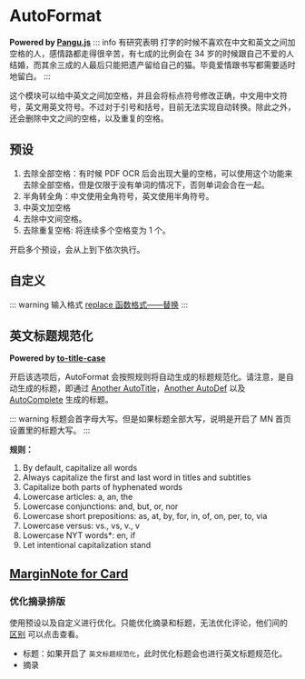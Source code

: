 # AutoFormat

**Powered by [Pangu.js](https://github.com/vinta/pangu.js/)**
::: info 有研究表明
打字的时候不喜欢在中文和英文之间加空格的人，感情路都走得很辛苦，有七成的比例会在 34 岁的时候跟自己不爱的人结婚，而其余三成的人最后只能把遗产留给自己的猫。毕竟爱情跟书写都需要适时地留白。
:::

这个模块可以给中英文之间加空格，并且会将标点符号修改正确，中文用中文符号，英文用英文符号。不过对于引号和括号，目前无法实现自动转换。除此之外，还会删除中文之间的空格，以及重复的空格。

## 预设

1. 去除全部空格：有时候 PDF OCR 后会出现大量的空格，可以使用这个功能来去除全部空格，但是仅限于没有单词的情况下，否则单词会合在一起。
2. 半角转全角：中文使用全角符号，英文使用半角符号。
3. 中英文加空格
4. 去除中文间空格。
5. 去除重复空格: 将连续多个空格变为 1 个。

开启多个预设，会从上到下依次执行。

## 自定义

::: warning 输入格式
[replace 函数格式——替换](../custom.md#replace-函数)
:::

## 英文标题规范化

**Powered by [to-title-case](https://github.com/gouch/to-title-case)**

开启该选项后，AutoFormat 会按照规则将自动生成的标题规范化。请注意，是自动生成的标题，即通过 [Another AutoTitle](anotherautodef.md)，[Another AutoDef](anotherautodef.md) 以及 [AutoComplete](autocomplete.md) 生成的标题。

::: warning
标题会首字母大写。但是如果标题全部大写，说明是开启了 MN 首页设置里的标题大写。
:::

**规则：**

1. By default, capitalize all words
2. Always capitalize the first and last word in titles and subtitles
3. Capitalize both parts of hyphenated words
4. Lowercase articles: a, an, the
5. Lowercase conjunctions: and, but, or, nor
6. Lowercase short prepositions: as, at, by, for, in, of, on, per, to, via
7. Lowercase versus: vs., vs, v., v
8. Lowercase NYT words\*: en, if
9. Let intentional capitalization stand

## [MarginNote for Card](magicaction4card.md#优化摘录排版)

### 优化摘录排版

使用预设以及自定义进行优化。只能优化摘录和标题，无法优化评论，他们间的 [区别](../concept.md#摘录笔记卡片评论) 可以点击查看。

- 标题：如果开启了 `英文标题规范化`，此时优化标题会也进行英文标题规范化。
- 摘录
